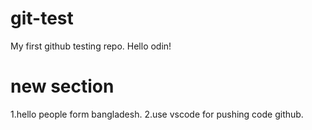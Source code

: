 # git-test

My first github testing repo.
Hello odin!

# new section

1.hello people form bangladesh.
2.use vscode for pushing code github.
